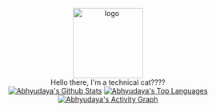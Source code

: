 <p align="center">
  <img height="140" width="140" src="https://i.postimg.cc/PJt3JwyW/1655527010193.png" alt="logo"/>
  <br/>
  Hello there, I'm a technical cat????
    
  <br/>
  <a href="https://github.com/adv-wastaken/github-readme-stats"><img alt="Abhyudaya's Github Stats" src="https://github-readme-stats.vercel.app/api?username=adv-wastaken&show_icons=true&count_private=true&theme=react&hide_border=true&bg_color=0D1117" /></a>
  <a href="https://github.com/adv-wastaken/github-readme-stats"><img alt="Abhyudaya's Top Languages" src="https://github-readme-stats.vercel.app/api/top-langs/?username=adv-wastaken&langs_count=8&count_private=true&layout=compact&theme=react&hide_border=true&bg_color=0D1117" /></a>
  <a href="https://github.com/adv-wastaken/github-readme-activity-graph"><img alt="Abhyudaya's Activity Graph" src="https://activity-graph.herokuapp.com/graph?username=adv-wastaken&bg_color=0D1117&color=5BCDEC&line=5BCDEC&point=FFFFFF&hide_border=true" /></a>
</p>
